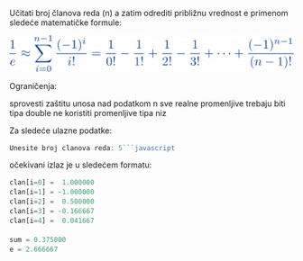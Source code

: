 Učitati broj članova reda (n) a zatim odrediti približnu vrednost e primenom sledeće matematičke formule:

![alt text](https://github.com/owlCoder/pjisp-Z-K/blob/main/PJISP%20-%20Zadaci%20-%20T1%20i%20T2/18%20Per%20factorial%20ad%20Euler/37bc84b2794c2ee0c6b1274a3bceae7c.png?raw=true)

Ograničenja:

sprovesti zaštitu unosa nad podatkom n
sve realne promenljive trebaju biti tipa double
ne koristiti promenljive tipa niz

Za sledeće ulazne podatke:

```javascript
Unesite broj clanova reda: 5```javascript
```

očekivani izlaz je u sledećem formatu:

```javascript
clan[i=0] =  1.000000
clan[i=1] = -1.000000
clan[i=2] =  0.500000
clan[i=3] = -0.166667
clan[i=4] =  0.041667

sum = 0.375000
e = 2.666667
```
